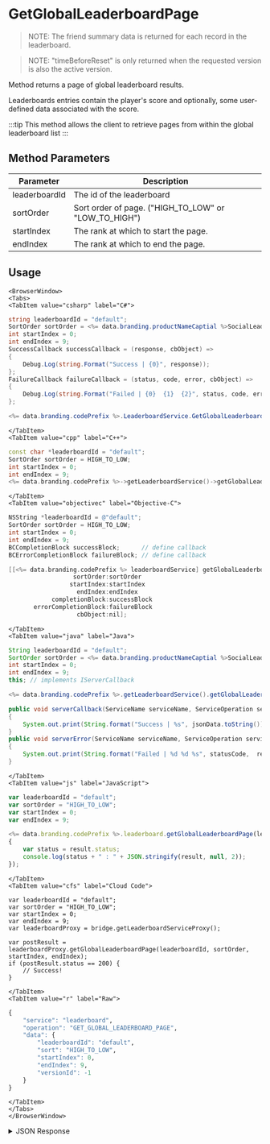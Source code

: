 # GetGlobalLeaderboardPage

> NOTE: The friend summary data is returned for each record in the leaderboard.

> NOTE: "timeBeforeReset" is only returned when the requested version is also the active version.



Method returns a page of global leaderboard results.

Leaderboards entries contain the player's score and optionally, some user-defined data associated with the score.


:::tip
This method allows the client to retrieve pages from within the global leaderboard list
:::

<PartialServop service_name="leaderboard" operation_name="GET_GLOBAL_LEADERBOARD_PAGE" />

## Method Parameters
Parameter | Description
--------- | -----------
leaderboardId | The id of the leaderboard
sortOrder | Sort order of page. ("HIGH_TO_LOW" or "LOW_TO_HIGH")
startIndex | The rank at which to start the page.
endIndex | The rank at which to end the page.

## Usage

```mdx-code-block
<BrowserWindow>
<Tabs>
<TabItem value="csharp" label="C#">
```

```csharp
string leaderboardId = "default";
SortOrder sortOrder = <%= data.branding.productNameCaptial %>SocialLeaderboard.SortOrder.HIGH_TO_LOW;
int startIndex = 0;
int endIndex = 9;
SuccessCallback successCallback = (response, cbObject) =>
{
    Debug.Log(string.Format("Success | {0}", response));
};
FailureCallback failureCallback = (status, code, error, cbObject) =>
{
    Debug.Log(string.Format("Failed | {0}  {1}  {2}", status, code, error));
};

<%= data.branding.codePrefix %>.LeaderboardService.GetGlobalLeaderboardPage(leaderboardId, sortOrder, startIndex, endIndex, successCallback, failureCallback);
```

```mdx-code-block
</TabItem>
<TabItem value="cpp" label="C++">
```

```cpp
const char *leaderboardId = "default";
SortOrder sortOrder = HIGH_TO_LOW;
int startIndex = 0;
int endIndex = 9;
<%= data.branding.codePrefix %>->getLeaderboardService()->getGlobalLeaderboardPage(leaderboardId, sortOrder, startIndex, endIndex, this);
```

```mdx-code-block
</TabItem>
<TabItem value="objectivec" label="Objective-C">
```

```objectivec
NSString *leaderboardId = @"default";
SortOrder sortOrder = HIGH_TO_LOW;
int startIndex = 0;
int endIndex = 9;
BCCompletionBlock successBlock;      // define callback
BCErrorCompletionBlock failureBlock; // define callback

[[<%= data.branding.codePrefix %> leaderboardService] getGlobalLeaderboardPage:leaderboardId
                  sortOrder:sortOrder
                 startIndex:startIndex
                   endIndex:endIndex
            completionBlock:successBlock
       errorCompletionBlock:failureBlock
                   cbObject:nil];
```

```mdx-code-block
</TabItem>
<TabItem value="java" label="Java">
```

```java
String leaderboardId = "default";
SortOrder sortOrder = <%= data.branding.productNameCaptial %>SocialLeaderboardService.SortOrder.HIGH_TO_LOW;
int startIndex = 0;
int endIndex = 9;
this; // implements IServerCallback

<%= data.branding.codePrefix %>.getLeaderboardService().getGlobalLeaderboardPage(leaderboardId, sortOrder, startIndex, endIndex, this);

public void serverCallback(ServiceName serviceName, ServiceOperation serviceOperation, JSONObject jsonData)
{
    System.out.print(String.format("Success | %s", jsonData.toString()));
}
public void serverError(ServiceName serviceName, ServiceOperation serviceOperation, int statusCode, int reasonCode, String jsonError)
{
    System.out.print(String.format("Failed | %d %d %s", statusCode,  reasonCode, jsonError.toString()));
}
```

```mdx-code-block
</TabItem>
<TabItem value="js" label="JavaScript">
```

```javascript
var leaderboardId = "default";
var sortOrder = "HIGH_TO_LOW";
var startIndex = 0;
var endIndex = 9;

<%= data.branding.codePrefix %>.leaderboard.getGlobalLeaderboardPage(leaderboardId, sortOrder, startIndex, endIndex, result =>
{
	var status = result.status;
	console.log(status + " : " + JSON.stringify(result, null, 2));
});
```

```mdx-code-block
</TabItem>
<TabItem value="cfs" label="Cloud Code">
```

```cfscript
var leaderboardId = "default";
var sortOrder = "HIGH_TO_LOW";
var startIndex = 0;
var endIndex = 9;
var leaderboardProxy = bridge.getLeaderboardServiceProxy();

var postResult = leaderboardProxy.getGlobalLeaderboardPage(leaderboardId, sortOrder, startIndex, endIndex);
if (postResult.status == 200) {
    // Success!
}
```

```mdx-code-block
</TabItem>
<TabItem value="r" label="Raw">
```

```r
{
	"service": "leaderboard",
	"operation": "GET_GLOBAL_LEADERBOARD_PAGE",
	"data": {
		"leaderboardId": "default",
		"sort": "HIGH_TO_LOW",
		"startIndex": 0,
		"endIndex": 9,
		"versionId": -1
	}
}
```

```mdx-code-block
</TabItem>
</Tabs>
</BrowserWindow>
```

<details>
<summary>JSON Response</summary>

```json
{
    "status": 200,
    "data": {
        "leaderboard": [
            {
                "playerId": "9073dff7-0df6-437e-9be6-39cd704dcoj4",
                "score": 100,
                "data": null,
                "createdAt": 1401385959596,
                "updatedAt": 1401385959596,
                "index": 0,
                "rank": 1,
                "name": "",
                "summaryFriendData": null,
        		"pictureUrl": null
            },
            {
                "playerId": "7c107e9f-ab48-492d-a000-defec6237700",
                "score": 10,
                "data": null,
                "rewarded": false,
                "createdAt": 1401385898407,
                "updatedAt": 1401385898407,
                "index": 1,
                "rank": 2,
                "name": "",
                "summaryFriendData": null,
        		"pictureUrl": null
            }
        ],
        "moreBefore": false,
        "moreAfter": true,
        "timeBeforeReset" : 588182412,
        "server_time": 1395840957588
    }
}
```
</details>

